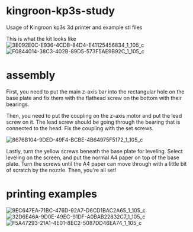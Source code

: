 # kingroon-kp3s-study
Usage of Kingroon kp3s 3d printer and example stl files

This is what the kit looks like
![3E092E0C-E936-4CDB-84D4-E41125456834_1_105_c](https://github.com/leeyj521/kingroon-kp3s-study/assets/48166047/9ea35103-2767-4f9b-b1bf-6e4a967e94dd)
![F0844014-38C3-402B-89D5-573F5AE9B92C_1_105_c](https://github.com/leeyj521/kingroon-kp3s-study/assets/48166047/0ae35929-1885-48ff-8b87-faf79f8b8fa8)

# assembly
First, you need to put the main z-axis bar into the rectangular hole on the base plate and fix them with the flathead screw on the bottom with their bearings.

Then, you need to put the coupling on the z-axis motor and put the lead screw on it. The lead screw should be going through the bearing that is connected to the head. Fix the coupling with the set screws.

![8676B104-9DED-49F4-BCBE-4B64975F5172_1_105_c](https://github.com/leeyj521/kingroon-kp3s-study/assets/48166047/6dafacab-e15b-4a57-aa00-386914691a4e)

Lastly, turn the yellow screws beneath the base plate for leveling. Select leveling on the screen, and put the normal A4 paper on top of the base plate. Turn the screws until the A4 paper can move through with a little bit of scratch by the nozzle. Then, you're all set!

# printing examples
![9EC647EA-71BC-476D-92A7-D6CD1BAC2A65_1_105_c](https://github.com/leeyj521/kingroon-kp3s-study/assets/48166047/c69e79ea-b164-49cf-9e08-6889243a7003)
![32D6E46A-9D0E-49EC-91DF-A0BAB22832C7_1_105_c](https://github.com/leeyj521/kingroon-kp3s-study/assets/48166047/10fd3771-b279-48ea-b493-7abab0eb6b0c)
![F5A47293-21A1-4E01-8EC2-5087DD46EA74_1_105_c](https://github.com/leeyj521/kingroon-kp3s-study/assets/48166047/269c748c-0ca0-44d9-99ef-6dbfebf703bd)

